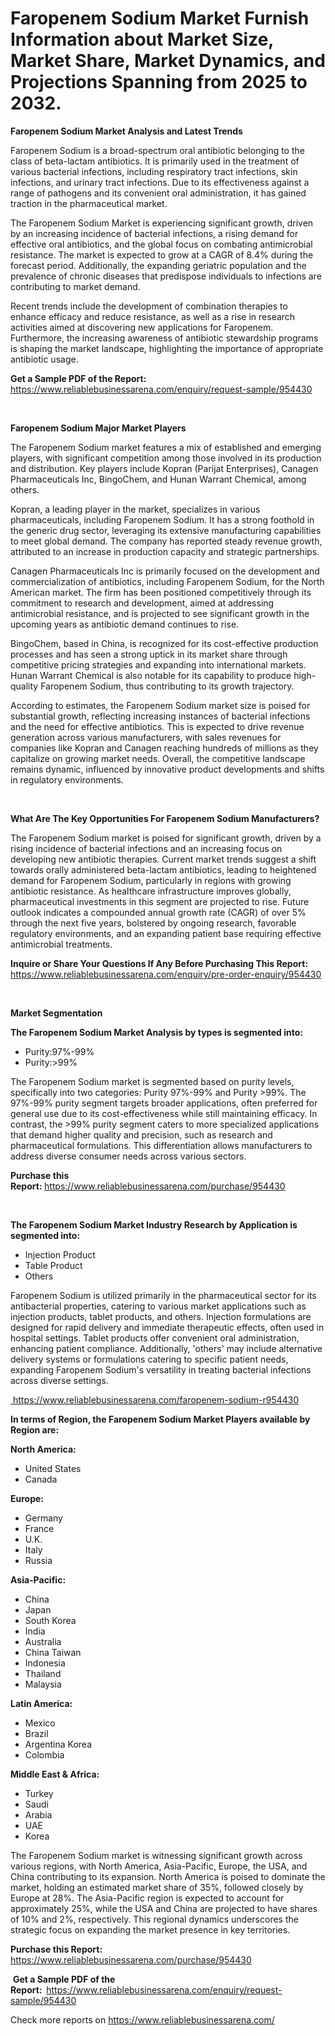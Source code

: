 <p><h1>Faropenem Sodium Market Furnish Information about Market Size, Market Share, Market Dynamics, and Projections Spanning from 2025 to 2032.</h1></p><p><strong>Faropenem Sodium Market Analysis and Latest Trends</strong></p>
<p><p>Faropenem Sodium is a broad-spectrum oral antibiotic belonging to the class of beta-lactam antibiotics. It is primarily used in the treatment of various bacterial infections, including respiratory tract infections, skin infections, and urinary tract infections. Due to its effectiveness against a range of pathogens and its convenient oral administration, it has gained traction in the pharmaceutical market.</p><p>The Faropenem Sodium Market is experiencing significant growth, driven by an increasing incidence of bacterial infections, a rising demand for effective oral antibiotics, and the global focus on combating antimicrobial resistance. The market is expected to grow at a CAGR of 8.4% during the forecast period. Additionally, the expanding geriatric population and the prevalence of chronic diseases that predispose individuals to infections are contributing to market demand. </p><p>Recent trends include the development of combination therapies to enhance efficacy and reduce resistance, as well as a rise in research activities aimed at discovering new applications for Faropenem. Furthermore, the increasing awareness of antibiotic stewardship programs is shaping the market landscape, highlighting the importance of appropriate antibiotic usage.</p></p>
<p><strong>Get a Sample PDF of the Report:&nbsp;</strong> <a href="https://www.reliablebusinessarena.com/enquiry/request-sample/954430?utm_campaign=2515&utm_medium=2&utm_source=Github&utm_content=ia&utm_term=07032025&utm_id=faropenem-sodium">https://www.reliablebusinessarena.com/enquiry/request-sample/954430</a></p>
<p>&nbsp;</p>
<p><strong>Faropenem Sodium Major Market Players</strong></p>
<p><p>The Faropenem Sodium market features a mix of established and emerging players, with significant competition among those involved in its production and distribution. Key players include Kopran (Parijat Enterprises), Canagen Pharmaceuticals Inc, BingoChem, and Hunan Warrant Chemical, among others. </p><p>Kopran, a leading player in the market, specializes in various pharmaceuticals, including Faropenem Sodium. It has a strong foothold in the generic drug sector, leveraging its extensive manufacturing capabilities to meet global demand. The company has reported steady revenue growth, attributed to an increase in production capacity and strategic partnerships.</p><p>Canagen Pharmaceuticals Inc is primarily focused on the development and commercialization of antibiotics, including Faropenem Sodium, for the North American market. The firm has been positioned competitively through its commitment to research and development, aimed at addressing antimicrobial resistance, and is projected to see significant growth in the upcoming years as antibiotic demand continues to rise.</p><p>BingoChem, based in China, is recognized for its cost-effective production processes and has seen a strong uptick in its market share through competitive pricing strategies and expanding into international markets. Hunan Warrant Chemical is also notable for its capability to produce high-quality Faropenem Sodium, thus contributing to its growth trajectory.</p><p>According to estimates, the Faropenem Sodium market size is poised for substantial growth, reflecting increasing instances of bacterial infections and the need for effective antibiotics. This is expected to drive revenue generation across various manufacturers, with sales revenues for companies like Kopran and Canagen reaching hundreds of millions as they capitalize on growing market needs. Overall, the competitive landscape remains dynamic, influenced by innovative product developments and shifts in regulatory environments.</p></p>
<p>&nbsp;</p>
<p><strong>What Are The Key Opportunities For Faropenem Sodium Manufacturers?</strong></p>
<p><p>The Faropenem Sodium market is poised for significant growth, driven by a rising incidence of bacterial infections and an increasing focus on developing new antibiotic therapies. Current market trends suggest a shift towards orally administered beta-lactam antibiotics, leading to heightened demand for Faropenem Sodium, particularly in regions with growing antibiotic resistance. As healthcare infrastructure improves globally, pharmaceutical investments in this segment are projected to rise. Future outlook indicates a compounded annual growth rate (CAGR) of over 5% through the next five years, bolstered by ongoing research, favorable regulatory environments, and an expanding patient base requiring effective antimicrobial treatments.</p></p>
<p><strong>Inquire or Share Your Questions If Any Before Purchasing This Report:</strong> <a href="https://www.reliablebusinessarena.com/enquiry/pre-order-enquiry/954430?utm_campaign=2515&utm_medium=2&utm_source=Github&utm_content=ia&utm_term=07032025&utm_id=faropenem-sodium">https://www.reliablebusinessarena.com/enquiry/pre-order-enquiry/954430</a></p>
<p>&nbsp;</p>
<p><strong>Market Segmentation</strong></p>
<p><strong>The Faropenem Sodium Market Analysis by types is segmented into:</strong></p>
<p><ul><li>Purity:97%-99%</li><li>Purity:>99%</li></ul></p>
<p><p>The Faropenem Sodium market is segmented based on purity levels, specifically into two categories: Purity 97%-99% and Purity >99%. The 97%-99% purity segment targets broader applications, often preferred for general use due to its cost-effectiveness while still maintaining efficacy. In contrast, the >99% purity segment caters to more specialized applications that demand higher quality and precision, such as research and pharmaceutical formulations. This differentiation allows manufacturers to address diverse consumer needs across various sectors.</p></p>
<p><strong>Purchase this Report:&nbsp;</strong><a href="https://www.reliablebusinessarena.com/purchase/954430?utm_campaign=2515&utm_medium=2&utm_source=Github&utm_content=ia&utm_term=07032025&utm_id=faropenem-sodium">https://www.reliablebusinessarena.com/purchase/954430</a></p>
<p>&nbsp;</p>
<p><strong>The Faropenem Sodium Market Industry Research by Application is segmented into:</strong></p>
<p><ul><li>Injection Product</li><li>Table Product</li><li>Others</li></ul></p>
<p><p>Faropenem Sodium is utilized primarily in the pharmaceutical sector for its antibacterial properties, catering to various market applications such as injection products, tablet products, and others. Injection formulations are designed for rapid delivery and immediate therapeutic effects, often used in hospital settings. Tablet products offer convenient oral administration, enhancing patient compliance. Additionally, 'others' may include alternative delivery systems or formulations catering to specific patient needs, expanding Faropenem Sodium's versatility in treating bacterial infections across diverse settings.</p></p>
<p><a href="https://www.reliablebusinessarena.com/faropenem-sodium-r954430?utm_campaign=2515&utm_medium=2&utm_source=Github&utm_content=ia&utm_term=07032025&utm_id=faropenem-sodium">&nbsp;https://www.reliablebusinessarena.com/faropenem-sodium-r954430</a></p>
<p><strong>In terms of Region, the Faropenem Sodium Market Players available by Region are:</strong></p>
<p>
    <p> <strong> North America: </strong>
        <ul>
            <li>United States</li>
            <li>Canada</li>
        </ul>
        </p> 
    <p> <strong> Europe: </strong>
        <ul>
            <li>Germany</li>
            <li>France</li>
            <li>U.K.</li>
            <li>Italy</li>
            <li>Russia</li>
        </ul>
        </p> 
    <p> <strong> Asia-Pacific: </strong>
        <ul>
            <li>China</li>
            <li>Japan</li>
            <li>South Korea</li>
            <li>India</li>
            <li>Australia</li>
            <li>China Taiwan</li>
            <li>Indonesia</li>
            <li>Thailand</li>
            <li>Malaysia</li>
        </ul>
        </p> 
    <p> <strong> Latin America: </strong>
        <ul>
            <li>Mexico</li>
            <li>Brazil</li>
            <li>Argentina Korea</li>
            <li>Colombia</li>
        </ul>
        </p> 
    <p> <strong> Middle East & Africa: </strong>
        <ul>
            <li>Turkey</li>
            <li>Saudi</li>
            <li>Arabia</li>
            <li>UAE</li>
            <li>Korea</li>
        </ul>
    </p>
    </p>
<p><p>The Faropenem Sodium market is witnessing significant growth across various regions, with North America, Asia-Pacific, Europe, the USA, and China contributing to its expansion. North America is poised to dominate the market, holding an estimated market share of 35%, followed closely by Europe at 28%. The Asia-Pacific region is expected to account for approximately 25%, while the USA and China are projected to have shares of 10% and 2%, respectively. This regional dynamics underscores the strategic focus on expanding the market presence in key territories.</p></p>
<p><strong>Purchase this Report: </strong><a href="https://www.reliablebusinessarena.com/purchase/954430?utm_campaign=2515&utm_medium=2&utm_source=Github&utm_content=ia&utm_term=07032025&utm_id=faropenem-sodium">https://www.reliablebusinessarena.com/purchase/954430</a></p>
<p>&nbsp;<strong>Get a Sample PDF of the Report:&nbsp;&nbsp;</strong><a href="https://www.reliablebusinessarena.com/enquiry/request-sample/954430?utm_campaign=2515&utm_medium=2&utm_source=Github&utm_content=ia&utm_term=07032025&utm_id=faropenem-sodium">https://www.reliablebusinessarena.com/enquiry/request-sample/954430</a></p>
<p><strong></strong></p>
<p>Check more reports on <a href="https://www.reliablebusinessarena.com/?utm_campaign=2515&utm_medium=2&utm_source=Github&utm_content=ia&utm_term=07032025&utm_id=faropenem-sodium">https://www.reliablebusinessarena.com/</a></p>